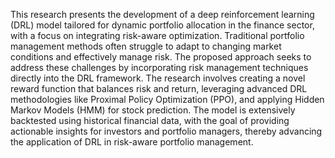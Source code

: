 This research presents the development of a deep reinforcement learning (DRL) model tailored for dynamic portfolio allocation in the finance sector, with a focus on integrating risk-aware optimization. Traditional portfolio management methods often struggle to adapt to changing market conditions and effectively manage risk. The proposed approach seeks to address these challenges by incorporating risk management techniques directly into the DRL framework. The research involves creating a novel reward function that balances risk and return, leveraging advanced DRL methodologies like Proximal Policy Optimization (PPO), and applying Hidden Markov Models (HMM) for stock prediction. The model is extensively backtested using historical financial data, with the goal of providing actionable insights for investors and portfolio managers, thereby advancing the application of DRL in risk-aware portfolio management.
